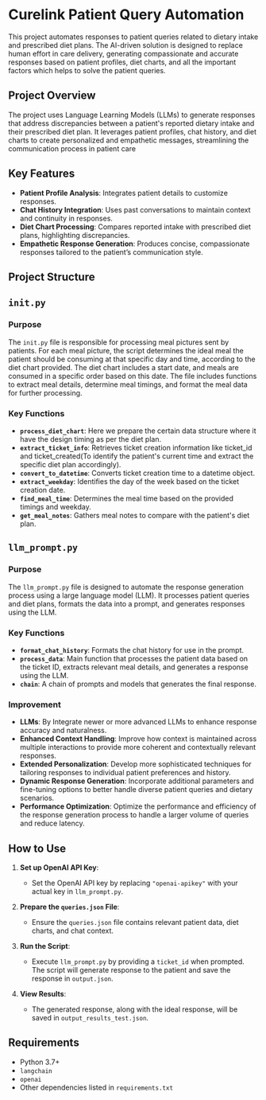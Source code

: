 # Curelink Patient Query Automation
This project automates responses to patient queries related to dietary intake and prescribed diet plans. The AI-driven solution is designed to replace human effort in care delivery, generating compassionate and accurate responses based on patient profiles, diet charts, and all the important factors which helps to solve the patient queries.
## Project Overview
The project uses Language Learning Models (LLMs) to generate responses that address discrepancies between a patient's reported dietary intake and their prescribed diet plan. It leverages patient profiles, chat history, and diet charts to create personalized and empathetic messages, streamlining the communication process in patient care
## Key Features
- **Patient Profile Analysis**: Integrates patient details to customize responses.
- **Chat History Integration**: Uses past conversations to maintain context and continuity in responses.
- **Diet Chart Processing**: Compares reported intake with prescribed diet plans, highlighting discrepancies.
- **Empathetic Response Generation**: Produces concise, compassionate responses tailored to the patient’s communication style.
## Project Structure

## `init.py`

### Purpose
The `init.py` file is responsible for processing meal pictures sent by patients. For each meal picture, the script determines the ideal meal the patient should be consuming at that specific day and time, according to the diet chart provided. The diet chart includes a start date, and meals are consumed in a specific order based on this date. The file includes functions to extract meal details, determine meal timings, and format the meal data for further processing.

### Key Functions

- **`process_diet_chart`**: Here we prepare the certain data structure where it have the design timing as per the diet plan.
- **`extract_ticket_info`**: Retrieves ticket creation information like ticket_id and ticket_created(To identify the patient's current time and extract the specific diet plan accordingly).
- **`convert_to_datetime`**: Converts ticket creation time to a datetime object.
- **`extract_weekday`**: Identifies the day of the week based on the ticket creation date.
- **`find_meal_time`**: Determines the meal time based on the provided timings and weekday.
- **`get_meal_notes`**: Gathers meal notes to compare with the patient's diet plan.

## `llm_prompt.py`

### Purpose
The `llm_prompt.py` file is designed to automate the response generation process using a large language model (LLM). It processes patient queries and diet plans, formats the data into a prompt, and generates responses using the LLM.
### Key Functions

- **`format_chat_history`**: Formats the chat history for use in the prompt.
- **`process_data`**: Main function that processes the patient data based on the ticket ID, extracts relevant meal details, and generates a response using the LLM.
- **`chain`**: A chain of prompts and models that generates the final response.

### Improvement

- **LLMs**: By Integrate newer or more advanced LLMs to enhance response accuracy and naturalness.
- **Enhanced Context Handling**: Improve how context is maintained across multiple interactions to provide more coherent and contextually relevant responses.
- **Extended Personalization**: Develop more sophisticated techniques for tailoring responses to individual patient preferences and history.
- **Dynamic Response Generation**: Incorporate additional parameters and fine-tuning options to better handle diverse patient queries and dietary scenarios.
- **Performance Optimization**: Optimize the performance and efficiency of the response generation process to handle a larger volume of queries and reduce latency.
## How to Use

1. **Set up OpenAI API Key**:
   - Set the OpenAI API key by replacing `"openai-apikey"` with your actual key in `llm_prompt.py`.

2. **Prepare the `queries.json` File**:
   - Ensure the `queries.json` file contains relevant patient data, diet charts, and chat context.

3. **Run the Script**:
   - Execute `llm_prompt.py` by providing a `ticket_id` when prompted. The script will generate response to the patient and save the response in `output.json`.

4. **View Results**:
   - The generated response, along with the ideal response, will be saved in `output_results_test.json`.

## Requirements

- Python 3.7+
- `langchain`
- `openai`
- Other dependencies listed in `requirements.txt`
